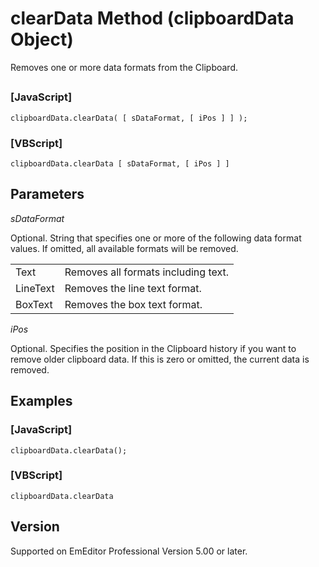 # clearData Method (clipboardData Object)

Removes one or more data formats from the Clipboard.

## 

### \[JavaScript\]

```
clipboardData.clearData( [ sDataFormat, [ iPos ] ] );
```

### \[VBScript\]

```
clipboardData.clearData [ sDataFormat, [ iPos ] ]
```

## Parameters

_sDataFormat_

Optional. String that specifies one or more of the following data format values. If omitted, all available formats will be removed.

|     |     |
| --- | --- |
| Text | Removes all formats including text. |
| LineText | Removes the line text format. |
| BoxText | Removes the box text format. |

_iPos_

Optional. Specifies the position in the Clipboard history if you want to remove older clipboard data. If this is zero or omitted, the current data is removed.

## Examples

### \[JavaScript\]

```
clipboardData.clearData();
```

### \[VBScript\]

```
clipboardData.clearData
```

## Version

Supported on EmEditor Professional Version 5.00 or later.
